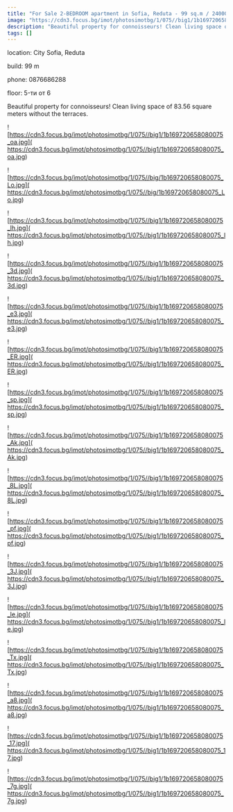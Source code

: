 ```yaml
---
title: "For Sale 2-BEDROOM apartment in Sofia, Reduta - 99 sq.m / 240000 EUR :: imot.bg ad"
image: "https://cdn3.focus.bg/imot/photosimotbg/1/075//big1/1b169720658080075_mx.jpg"
description: "Beautiful property for connoisseurs! Clean living space of 83.56 square meters without the terraces."
tags: []
---
```


location: City Sofia, Reduta

build: 99 m

phone: 0876686288

floor: 5-ти от 6

Beautiful property for connoisseurs! Clean living space of 83.56 square meters without the terraces.


![https://cdn3.focus.bg/imot/photosimotbg/1/075//big1/1b169720658080075_oa.jpg]( https://cdn3.focus.bg/imot/photosimotbg/1/075//big1/1b169720658080075_oa.jpg)


![https://cdn3.focus.bg/imot/photosimotbg/1/075//big/1b169720658080075_Lo.jpg]( https://cdn3.focus.bg/imot/photosimotbg/1/075//big/1b169720658080075_Lo.jpg)


![https://cdn3.focus.bg/imot/photosimotbg/1/075//big1/1b169720658080075_lh.jpg]( https://cdn3.focus.bg/imot/photosimotbg/1/075//big1/1b169720658080075_lh.jpg)


![https://cdn3.focus.bg/imot/photosimotbg/1/075//big1/1b169720658080075_3d.jpg]( https://cdn3.focus.bg/imot/photosimotbg/1/075//big1/1b169720658080075_3d.jpg)


![https://cdn3.focus.bg/imot/photosimotbg/1/075//big1/1b169720658080075_e3.jpg]( https://cdn3.focus.bg/imot/photosimotbg/1/075//big1/1b169720658080075_e3.jpg)


![https://cdn3.focus.bg/imot/photosimotbg/1/075//big1/1b169720658080075_ER.jpg]( https://cdn3.focus.bg/imot/photosimotbg/1/075//big1/1b169720658080075_ER.jpg)


![https://cdn3.focus.bg/imot/photosimotbg/1/075//big1/1b169720658080075_sp.jpg]( https://cdn3.focus.bg/imot/photosimotbg/1/075//big1/1b169720658080075_sp.jpg)


![https://cdn3.focus.bg/imot/photosimotbg/1/075//big1/1b169720658080075_Ak.jpg]( https://cdn3.focus.bg/imot/photosimotbg/1/075//big1/1b169720658080075_Ak.jpg)


![https://cdn3.focus.bg/imot/photosimotbg/1/075//big1/1b169720658080075_8L.jpg]( https://cdn3.focus.bg/imot/photosimotbg/1/075//big1/1b169720658080075_8L.jpg)


![https://cdn3.focus.bg/imot/photosimotbg/1/075//big1/1b169720658080075_pf.jpg]( https://cdn3.focus.bg/imot/photosimotbg/1/075//big1/1b169720658080075_pf.jpg)


![https://cdn3.focus.bg/imot/photosimotbg/1/075//big1/1b169720658080075_3J.jpg]( https://cdn3.focus.bg/imot/photosimotbg/1/075//big1/1b169720658080075_3J.jpg)


![https://cdn3.focus.bg/imot/photosimotbg/1/075//big1/1b169720658080075_le.jpg]( https://cdn3.focus.bg/imot/photosimotbg/1/075//big1/1b169720658080075_le.jpg)


![https://cdn3.focus.bg/imot/photosimotbg/1/075//big1/1b169720658080075_Tx.jpg]( https://cdn3.focus.bg/imot/photosimotbg/1/075//big1/1b169720658080075_Tx.jpg)


![https://cdn3.focus.bg/imot/photosimotbg/1/075//big1/1b169720658080075_a8.jpg]( https://cdn3.focus.bg/imot/photosimotbg/1/075//big1/1b169720658080075_a8.jpg)


![https://cdn3.focus.bg/imot/photosimotbg/1/075//big1/1b169720658080075_17.jpg]( https://cdn3.focus.bg/imot/photosimotbg/1/075//big1/1b169720658080075_17.jpg)


![https://cdn3.focus.bg/imot/photosimotbg/1/075//big1/1b169720658080075_7g.jpg]( https://cdn3.focus.bg/imot/photosimotbg/1/075//big1/1b169720658080075_7g.jpg)


